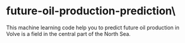 # future-oil-production-prediction\
This machine learning code help you to predict future oil production in Volve is a field in the central part of the North Sea. 
